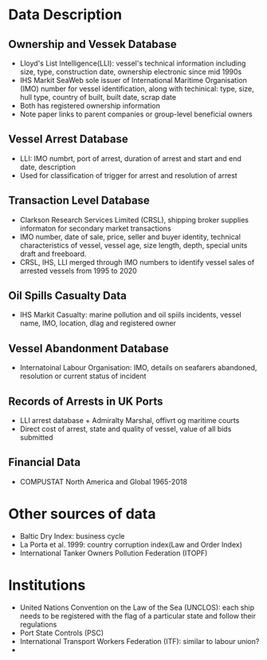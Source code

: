 # Data Description
## Ownership and Vessek Database
- Lloyd's List Intelligence(LLI): vessel's technical information including size, type, construction date, ownership electronic since mid 1990s
- IHS Markit SeaWeb sole issuer of International Maritime Organisation (IMO) number for vessel identification, along with techinical: type, size, hull type, country of built, built date, scrap date
- Both has registered ownership information
- Note paper links to parent companies or group-level beneficial owners

## Vessel Arrest Database
- LLI: IMO numbrt, port of arrest, duration of arrest and start and end date, description
- Used for classification of trigger for arrest and resolution of arrest

## Transaction Level Database
- Clarkson Research Services Limited (CRSL), shipping broker supplies informaton for secondary market transactions
- IMO number, date of sale, price, seller and buyer identity, technical characteristics of vessel, vessel age, size length, depth, special units draft and freeboard.
- CRSL, IHS, LLI merged through IMO numbers to identify vessel sales of arrested vessels from 1995 to 2020

## Oil Spills Casualty Data
- IHS Markit Casualty: marine pollution and oil spiils incidents, vessel name, IMO, location, dlag and registered owner

## Vessel Abandonment Database
- Internatoinal Labour Organisation: IMO, details on seafarers abandoned, resolution or current status of incident

## Records of Arrests in UK Ports
- LLI arrest database + Admiralty Marshal, offivrt og maritime courts
- Direct cost of arrest, state and quality of vessel, value of all bids submitted

## Financial Data
- COMPUSTAT North America and Global 1965-2018

# Other sources of data
- Baltic Dry Index: business cycle
- La Porta et al. 1999: country corruption index(Law and Order Index) 
- International Tanker Owners Pollution Federation (ITOPF)

# Institutions 
- United Nations Convention on the Law of the Sea (UNCLOS): each ship needs to be registered with the flag of a particular state and follow their regulations 
- Port State Controls (PSC)
- International Transport Workers Federation (ITF): similar to labour union?
- 

